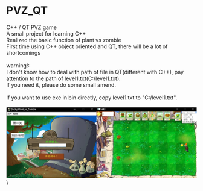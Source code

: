 # PVZ_QT
C++ / QT     PVZ game\
A small project for learning C++\
Realized the basic function of plant vs zombie\
First time using C++ object oriented and QT, there will be a lot of shortcomings\
\
warning!:\
  I don't know how to deal with path of file in QT(different with C++), pay attention to the path of level1.txt(C:/level1.txt).\
  If you need it, please do some small amend.\
\
If you want to use exe in bin directly, copy level1.txt to "C:/level1.txt".\
\
<img src="PVZ.png" alt="drawing"/>\
